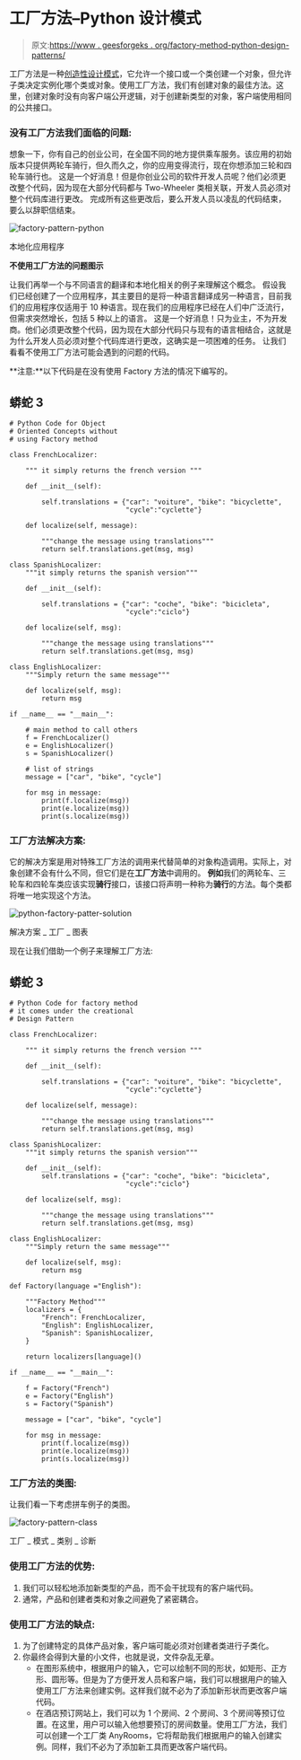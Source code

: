 # 工厂方法–Python 设计模式

> 原文:[https://www . geesforgeks . org/factory-method-python-design-patterns/](https://www.geeksforgeeks.org/factory-method-python-design-patterns/)

工厂方法是一种[创造性设计模式](https://www.geeksforgeeks.org/design-patterns-set-1-introduction/)，它允许一个接口或一个类创建一个对象，但允许子类决定实例化哪个类或对象。使用工厂方法，我们有创建对象的最佳方法。这里，创建对象时没有向客户端公开逻辑，对于创建新类型的对象，客户端使用相同的公共接口。

### 没有工厂方法我们面临的问题:

想象一下，你有自己的创业公司，在全国不同的地方提供乘车服务。该应用的初始版本只提供两轮车骑行，但久而久之，你的应用变得流行，现在你想添加三轮和四轮车骑行也。
这是一个好消息！但是你创业公司的软件开发人员呢？他们必须更改整个代码，因为现在大部分代码都与 Two-Wheeler 类相关联，开发人员必须对整个代码库进行更改。
完成所有这些更改后，要么开发人员以凌乱的代码结束，要么以辞职信结束。

![factory-pattern-python](img/5334ffb8d9947c33f4d8a2010617a4d5.png)

本地化应用程序

**不使用工厂方法的问题图示**

让我们再举一个与不同语言的翻译和本地化相关的例子来理解这个概念。
假设我们已经创建了一个应用程序，其主要目的是将一种语言翻译成另一种语言，目前我们的应用程序仅适用于 10 种语言。现在我们的应用程序已经在人们中广泛流行，但需求突然增长，包括 5 种以上的语言。
这是一个好消息！只为业主，不为开发商。他们必须更改整个代码，因为现在大部分代码只与现有的语言相结合，这就是为什么开发人员必须对整个代码库进行更改，这确实是一项困难的任务。
让我们看看不使用工厂方法可能会遇到的问题的代码。

**注意:**以下代码是在没有使用 Factory 方法的情况下编写的。

## 蟒蛇 3

```
# Python Code for Object
# Oriented Concepts without
# using Factory method

class FrenchLocalizer:

    """ it simply returns the french version """

    def __init__(self):

        self.translations = {"car": "voiture", "bike": "bicyclette",
                             "cycle":"cyclette"}

    def localize(self, message):

        """change the message using translations"""
        return self.translations.get(msg, msg)

class SpanishLocalizer:
    """it simply returns the spanish version"""

    def __init__(self):

        self.translations = {"car": "coche", "bike": "bicicleta",
                             "cycle":"ciclo"}

    def localize(self, msg):

        """change the message using translations"""
        return self.translations.get(msg, msg)

class EnglishLocalizer:
    """Simply return the same message"""

    def localize(self, msg):
        return msg

if __name__ == "__main__":

    # main method to call others
    f = FrenchLocalizer()
    e = EnglishLocalizer()
    s = SpanishLocalizer()

    # list of strings
    message = ["car", "bike", "cycle"]

    for msg in message:
        print(f.localize(msg))
        print(e.localize(msg))
        print(s.localize(msg))
```

### 工厂方法解决方案:

它的解决方案是用对特殊工厂方法的调用来代替简单的对象构造调用。实际上，对象创建不会有什么不同，但它们是在**工厂方法**中调用的。
**例如**我们的两轮车、三轮车和四轮车类应该实现**骑行**接口，该接口将声明一种称为**骑行**的方法。每个类都将唯一地实现这个方法。

![python-factory-patter-solution](img/82051139726ec6837777c71bb48cecbc.png)

解决方案 _ 工厂 _ 图表

现在让我们借助一个例子来理解工厂方法:

## 蟒蛇 3

```
# Python Code for factory method
# it comes under the creational
# Design Pattern

class FrenchLocalizer:

    """ it simply returns the french version """

    def __init__(self):

        self.translations = {"car": "voiture", "bike": "bicyclette",
                             "cycle":"cyclette"}

    def localize(self, message):

        """change the message using translations"""
        return self.translations.get(msg, msg)

class SpanishLocalizer:
    """it simply returns the spanish version"""

    def __init__(self):
        self.translations = {"car": "coche", "bike": "bicicleta",
                             "cycle":"ciclo"}

    def localize(self, msg):

        """change the message using translations"""
        return self.translations.get(msg, msg)

class EnglishLocalizer:
    """Simply return the same message"""

    def localize(self, msg):
        return msg

def Factory(language ="English"):

    """Factory Method"""
    localizers = {
        "French": FrenchLocalizer,
        "English": EnglishLocalizer,
        "Spanish": SpanishLocalizer,
    }

    return localizers[language]()

if __name__ == "__main__":

    f = Factory("French")
    e = Factory("English")
    s = Factory("Spanish")

    message = ["car", "bike", "cycle"]

    for msg in message:
        print(f.localize(msg))
        print(e.localize(msg))
        print(s.localize(msg))
```

### 工厂方法的类图:

让我们看一下考虑拼车例子的类图。

![factory-pattern-class](img/f0bff31b9e55a53a4957d874cf144089.png)

工厂 _ 模式 _ 类别 _ 诊断

### 使用工厂方法的优势:

1.  我们可以轻松地添加新类型的产品，而不会干扰现有的客户端代码。
2.  通常，产品和创建者类和对象之间避免了紧密耦合。

### 使用工厂方法的缺点:

1.  为了创建特定的具体产品对象，客户端可能必须对创建者类进行子类化。
2.  你最终会得到大量的小文件，也就是说，文件杂乱无章。
    *   在图形系统中，根据用户的输入，它可以绘制不同的形状，如矩形、正方形、圆形等。但是为了方便开发人员和客户端，我们可以根据用户的输入使用工厂方法来创建实例。这样我们就不必为了添加新形状而更改客户端代码。
    *   在酒店预订网站上，我们可以为 1 个房间、2 个房间、3 个房间等预订位置。在这里，用户可以输入他想要预订的房间数量。使用工厂方法，我们可以创建一个工厂类 AnyRooms，它将帮助我们根据用户的输入创建实例。同样，我们不必为了添加新工具而更改客户端代码。